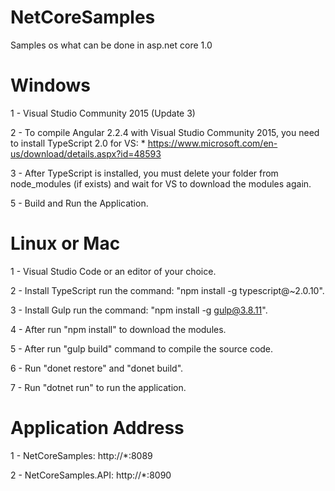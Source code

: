# NetCoreSamples

Samples os what can be done in asp.net core 1.0

# Windows
1 - Visual Studio Community 2015 (Update 3)

2 - To compile Angular 2.2.4 with Visual Studio Community 2015, you need to install TypeScript 2.0 for VS: 
    * https://www.microsoft.com/en-us/download/details.aspx?id=48593

3 - After TypeScript is installed, you must delete your folder from node_modules (if exists) and wait for VS to download the modules again.

5 - Build and Run the Application.

# Linux or Mac

1 - Visual Studio Code or an editor of your choice.

2 - Install TypeScript run the command: "npm install -g typescript@~2.0.10".

3 - Install Gulp run the command: "npm install -g gulp@3.8.11".

4 - After run "npm install" to download the modules.

5 - After run "gulp build" command to compile the source code.

6 - Run "donet restore" and "donet build".

7 - Run "dotnet run" to run the application.

# Application Address

1 - NetCoreSamples: http://*:8089

2 - NetCoreSamples.API: http://*:8090
